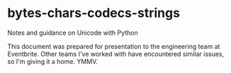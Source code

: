 # bytes-chars-codecs-strings

Notes and guidance on Unicode with Python

This document was prepared for presentation to the engineering team at
Eventbrite. Other teams I've worked with have encountered similar issues, so I'm
giving it a home. YMMV.

